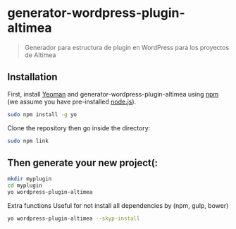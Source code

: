 # generator-wordpress-plugin-altimea
> Generador para estructura de plugin en WordPress para los proyectos de Altimea

## Installation

First, install [Yeoman](http://yeoman.io) and generator-wordpress-plugin-altimea using [npm](https://www.npmjs.com/) (we assume you have pre-installed [node.js](https://nodejs.org/)).

```bash
sudo npm install -g yo
```
Clone the repository then go inside the directory:

```bash
sudo npm link
```

## Then generate your new project(:

```bash
mkdir myplugin
cd myplugin
yo wordpress-plugin-altimea
```

Extra functions
Useful for not install all dependencies by (npm, gulp, bower)

```bash
yo wordpress-plugin-altimea --skyp-install
```

